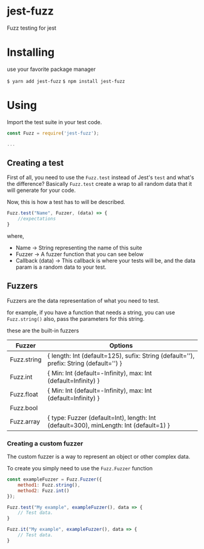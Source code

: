 # jest-fuzz
Fuzz testing for jest

# Installing

use your favorite package manager

`$ yarn add jest-fuzz`
`$ npm install jest-fuzz`

# Using

Import the test suite in your test code.

```javascript
const Fuzz = require('jest-fuzz');

...
```
## Creating a test
First of all, you need to use the `Fuzz.test` instead of Jest's `test` and what's the difference?
Basically `Fuzz.test` create a wrap to all random data that it will generate for your code. 

Now, this is how a test has to will be described.
```javascript
Fuzz.test("Name", Fuzzer, (data) => {
	//expectations
}
```
where,

- Name -> String representing the name of this suite
- Fuzzer -> A fuzzer function that you can see below
- Callback (data) -> This callback is where your tests will be, and the data param is a random data to your test.

## Fuzzers
Fuzzers are the data representation of what you need to test.

for example, if you have a function that needs a string, you can use `Fuzz.string()` also, pass the parameters for this string.

these are the built-in fuzzers

| Fuzzer      | Options                                                                                |
|-------------|----------------------------------------------------------------------------------------|
| Fuzz.string | { length: Int (default=125), sufix: String (default=''), prefix: String (default='') } |
| Fuzz.int    | { Min: Int (default=-Infinity), max: Int (default=Infinity) }                          |
| Fuzz.float  | { Min: Int (default=-Infinity), max: Int (default=Infinity) }                          |
| Fuzz.bool   |                                                                                        |
| Fuzz.array  | { type: Fuzzer (default=Int), length: Int (default=300), minLength: Int (default=1) }  |

### Creating a custom fuzzer

The custom fuzzer is a way to represent an object or other complex data.

To create you simply need to use the `Fuzz.Fuzzer` function

```javascript
const exampleFuzzer = Fuzz.Fuzzer({
    method1: Fuzz.string(),
    method2: Fuzz.int()
});

Fuzz.test("My example", exampleFuzzer(), data => {
    // Test data.
}

Fuzz.it("My example", exampleFuzzer(), data => {
    // Test data.
}
```
